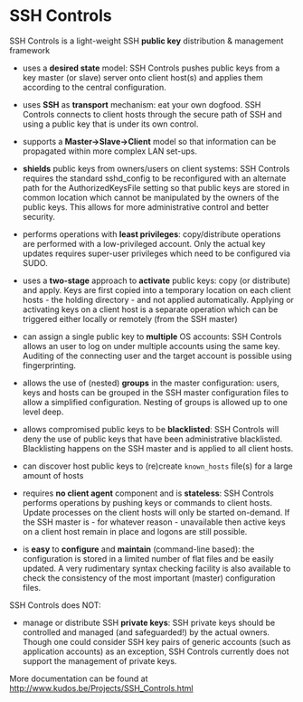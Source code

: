 # SSH Controls
SSH Controls is a light-weight SSH **public key** distribution & management framework

* uses a **desired state** model: SSH Controls pushes public keys from a key master (or slave) server onto client host(s) and applies them according to the central configuration.

* uses **SSH** as **transport** mechanism: eat your own dogfood. SSH Controls connects to client hosts through the secure path of SSH and using a public key that is under its own control.

* supports a **Master→Slave→Client** model so that information can be propagated within more complex LAN set-ups.

* **shields** public keys from owners/users on client systems: SSH Controls requires the standard sshd_config to be reconfigured with an alternate path for the AuthorizedKeysFile setting so that public keys are stored in common location which cannot be manipulated by the owners of the public keys. This allows for more administrative control and better security. 

* performs operations with **least privileges**: copy/distribute operations are performed with a low-privileged account. Only the actual key updates requires super-user privileges which need to be configured via SUDO.

* uses a **two-stage** approach to **activate** public keys: copy (or distribute) and apply. Keys are first copied into a temporary location on each client hosts - the holding directory - and not applied automatically. Applying or activating keys on a client host is a separate operation which can be triggered either locally or remotely (from the SSH master)

* can assign a single public key to **multiple** OS accounts: SSH Controls allows an user to log on under multiple accounts using the same key. Auditing of the connecting user and the target account is possible using fingerprinting.

* allows the use of (nested) **groups** in the master configuration: users, keys and hosts can be grouped in the SSH master configuration files to allow a simplified configuration. Nesting of groups is allowed up to one level deep.

* allows compromised public keys to be **blacklisted**: SSH Controls will deny the use of public keys that have been administrative blacklisted. Blacklisting happens on the SSH master and is applied to all client hosts.

* can discover host public keys to (re)create `known_hosts` file(s) for a large amount of hosts

* requires **no client agent** component and is **stateless**: SSH Controls performs operations by pushing keys or commands to client hosts. Update processes on the client hosts will only be started on-demand. If the SSH master is - for whatever reason - unavailable then active keys on a client host remain in place and logons are still possible.

* is **easy** to **configure** and **maintain** (command-line based): the configuration is stored in a limited number of flat files and be easily updated. A very rudimentary syntax checking facility is also available to check the consistency of the most important (master) configuration files.


SSH Controls does NOT:

* manage or distribute SSH **private keys**: SSH private keys should be controlled and managed (and safeguarded!) by the actual owners. Though one could consider SSH key pairs of generic accounts (such as application accounts) as an exception, SSH Controls currently does not support the management of private keys.

More documentation can be found at http://www.kudos.be/Projects/SSH_Controls.html
